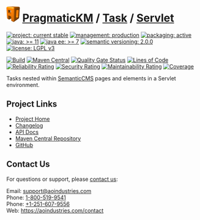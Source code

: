 # [<img src="ao-logo.png" alt="AO Logo" width="35" height="40">](https://github.com/ao-apps) [PragmaticKM](https://github.com/ao-apps/pragmatickm) / [Task](https://github.com/ao-apps/pragmatickm-task) / [Servlet](https://github.com/ao-apps/pragmatickm-task-servlet)

[![project: current stable](https://pragmatickm.com/ao-badges/project-current-stable.svg)](https://aoindustries.com/life-cycle#project-current-stable)
[![management: production](https://pragmatickm.com/ao-badges/management-production.svg)](https://aoindustries.com/life-cycle#management-production)
[![packaging: active](https://pragmatickm.com/ao-badges/packaging-active.svg)](https://aoindustries.com/life-cycle#packaging-active)  
[![java: &gt;= 11](https://pragmatickm.com/ao-badges/java-11.svg)](https://docs.oracle.com/en/java/javase/11/)
[![java ee: &gt;= 7](https://pragmatickm.com/ao-badges/javaee-7.svg)](https://docs.oracle.com/javaee/7/)
[![semantic versioning: 2.0.0](https://pragmatickm.com/ao-badges/semver-2.0.0.svg)](http://semver.org/spec/v2.0.0.html)
[![license: LGPL v3](https://pragmatickm.com/ao-badges/license-lgpl-3.0.svg)](https://www.gnu.org/licenses/lgpl-3.0)

[![Build](https://github.com/ao-apps/pragmatickm-task-servlet/workflows/Build/badge.svg?branch=1.x)](https://github.com/ao-apps/pragmatickm-task-servlet/actions?query=workflow%3ABuild)
[![Maven Central](https://maven-badges.herokuapp.com/maven-central/com.pragmatickm/pragmatickm-task-servlet/badge.svg)](https://maven-badges.herokuapp.com/maven-central/com.pragmatickm/pragmatickm-task-servlet)
[![Quality Gate Status](https://sonarcloud.io/api/project_badges/measure?branch=1.x&project=com.pragmatickm%3Apragmatickm-task-servlet&metric=alert_status)](https://sonarcloud.io/dashboard?branch=1.x&id=com.pragmatickm%3Apragmatickm-task-servlet)
[![Lines of Code](https://sonarcloud.io/api/project_badges/measure?branch=1.x&project=com.pragmatickm%3Apragmatickm-task-servlet&metric=ncloc)](https://sonarcloud.io/component_measures?branch=1.x&id=com.pragmatickm%3Apragmatickm-task-servlet&metric=ncloc)  
[![Reliability Rating](https://sonarcloud.io/api/project_badges/measure?branch=1.x&project=com.pragmatickm%3Apragmatickm-task-servlet&metric=reliability_rating)](https://sonarcloud.io/component_measures?branch=1.x&id=com.pragmatickm%3Apragmatickm-task-servlet&metric=Reliability)
[![Security Rating](https://sonarcloud.io/api/project_badges/measure?branch=1.x&project=com.pragmatickm%3Apragmatickm-task-servlet&metric=security_rating)](https://sonarcloud.io/component_measures?branch=1.x&id=com.pragmatickm%3Apragmatickm-task-servlet&metric=Security)
[![Maintainability Rating](https://sonarcloud.io/api/project_badges/measure?branch=1.x&project=com.pragmatickm%3Apragmatickm-task-servlet&metric=sqale_rating)](https://sonarcloud.io/component_measures?branch=1.x&id=com.pragmatickm%3Apragmatickm-task-servlet&metric=Maintainability)
[![Coverage](https://sonarcloud.io/api/project_badges/measure?branch=1.x&project=com.pragmatickm%3Apragmatickm-task-servlet&metric=coverage)](https://sonarcloud.io/component_measures?branch=1.x&id=com.pragmatickm%3Apragmatickm-task-servlet&metric=Coverage)

Tasks nested within [SemanticCMS](https://github.com/ao-apps/semanticcms) pages and elements in a Servlet environment.

## Project Links
* [Project Home](https://pragmatickm.com/task/servlet/)
* [Changelog](https://pragmatickm.com/task/servlet/changelog)
* [API Docs](https://pragmatickm.com/task/servlet/apidocs/)
* [Maven Central Repository](https://central.sonatype.com/artifact/com.pragmatickm/pragmatickm-task-servlet)
* [GitHub](https://github.com/ao-apps/pragmatickm-task-servlet)

## Contact Us
For questions or support, please [contact us](https://aoindustries.com/contact):

Email: [support@aoindustries.com](mailto:support@aoindustries.com)  
Phone: [1-800-519-9541](tel:1-800-519-9541)  
Phone: [+1-251-607-9556](tel:+1-251-607-9556)  
Web: https://aoindustries.com/contact
